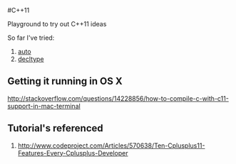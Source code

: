 #C++11

Playground to try out C++11 ideas

So far I've tried:

1. [auto](http://stackoverflow.com/questions/8542873/c11-auto-semantics)
2. [decltype](http://en.wikipedia.org/wiki/Decltype)

## Getting it running in OS X

http://stackoverflow.com/questions/14228856/how-to-compile-c-with-c11-support-in-mac-terminal


## Tutorial's referenced

1. http://www.codeproject.com/Articles/570638/Ten-Cplusplus11-Features-Every-Cplusplus-Developer
